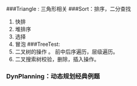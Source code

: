 ###Triangle : 三角形相关
###Sort：排序，二分查找
1. 快排
2. 堆排序
3. 选择
4. 冒泡
###TreeTest: 
1. 二叉树的操作  。 前中后序遍历，层级遍历。
2. 二叉搜索树校验，删除，插入操作。
### DynPlanning：动态规划经典例题